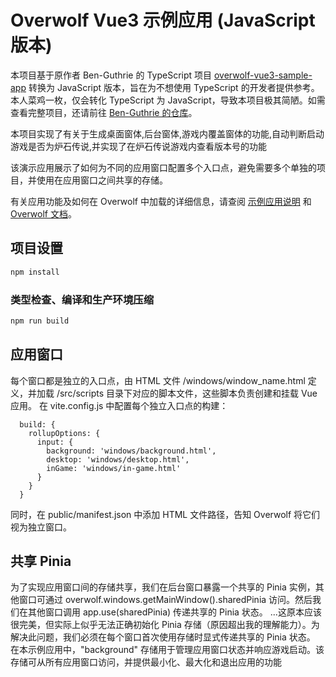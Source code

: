 # Overwolf Vue3 示例应用 (JavaScript 版本)

本项目基于原作者 Ben-Guthrie 的 TypeScript 项目 [overwolf-vue3-sample-app](https://github.com/Ben-Guthrie/overwolf-vue3-sample-app) 转换为 JavaScript 版本，旨在为不想使用 TypeScript 的开发者提供参考。
本人菜鸡一枚，仅会转化 TypeScript 为 JavaScript，导致本项目极其简陋。如需查看完整项目，还请前往 [Ben-Guthrie 的仓库](https://github.com/Ben-Guthrie/overwolf-vue3-sample-app)。

本项目实现了有关于生成桌面窗体,后台窗体,游戏内覆盖窗体的功能,自动判断启动游戏是否为炉石传说,并实现了在炉石传说游戏内查看版本号的功能

该演示应用展示了如何为不同的应用窗口配置多个入口点，避免需要多个单独的项目，并使用在应用窗口之间共享的存储。

有关应用功能及如何在 Overwolf 中加载的详细信息，请查阅 [示例应用说明](https://github.com/overwolf/sample-app) 和 [Overwolf 文档](https://dev.overwolf.com/ow-native/getting-started/overview)。

## 项目设置

```sh
npm install
```

### 类型检查、编译和生产环境压缩

```sh
npm run build
```

## 应用窗口

每个窗口都是独立的入口点，由 HTML 文件 /windows/window_name.html 定义，并加载 /src/scripts 目录下对应的脚本文件，这些脚本负责创建和挂载 Vue 应用。
在 vite.config.js 中配置每个独立入口点的构建：

```
  build: {
    rollupOptions: {
      input: {
        background: 'windows/background.html',
        desktop: 'windows/desktop.html',
        inGame: 'windows/in-game.html'
      }
    }
  }
```

同时，在 public/manifest.json 中添加 HTML 文件路径，告知 Overwolf 将它们视为独立窗口。

## 共享 Pinia

为了实现应用窗口间的存储共享，我们在后台窗口暴露一个共享的 Pinia 实例，其他窗口可通过 overwolf.windows.getMainWindow().sharedPinia 访问。然后我们在其他窗口调用 app.use(sharedPinia) 传递共享的 Pinia 状态。
...这原本应该很完美，但实际上似乎无法正确初始化 Pinia 存储（原因超出我的理解能力）。为解决此问题，我们必须在每个窗口首次使用存储时显式传递共享的 Pinia 状态。
在本示例应用中，"background" 存储用于管理应用窗口状态并响应游戏启动。该存储可从所有应用窗口访问，并提供最小化、最大化和退出应用的功能
